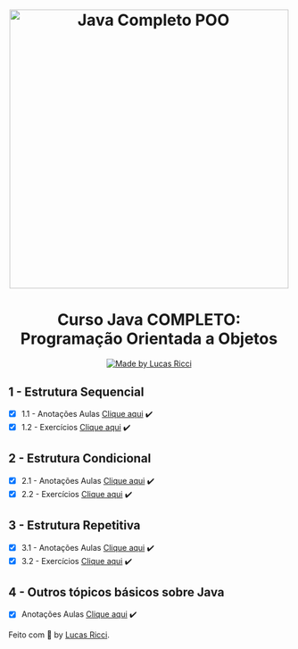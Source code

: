 <h1 align="center">
    <img alt="Java Completo POO" src="https://bit.ly/3qoCj5I" width="500px" />
</h1>

<h1 align="center">
  Curso Java COMPLETO: Programação Orientada a Objetos
</h1>

<p align="center">
  <a href="https://www.udemy.com/course/java-curso-completo/">
    <img alt="Made by Lucas Ricci" src="https://img.shields.io/badge/Made%20by-Lucas%20Ricci-whitesmoke">
  </a>
</p>

## 1 - Estrutura Sequencial 

- [x] 1.1 - Anotações Aulas [Clique aqui](https://github.com/lurafael/java-poo/blob/master/01-aulas-estrutura-sequencial/src/EstruturaSequencial.java) :heavy_check_mark:
- [x] 1.2 - Exercícios [Clique aqui](https://github.com/lurafael/java-poo/tree/master/01-exercicios-estrutura-sequencial/src) :heavy_check_mark:

## 2 - Estrutura Condicional

- [x] 2.1 - Anotações Aulas [Clique aqui](https://github.com/lurafael/java-poo/blob/master/02-aulas-estrutura-condicional/src/EstruturaCondicional.java) :heavy_check_mark:
- [x] 2.2 - Exercícios [Clique aqui](https://github.com/lurafael/java-poo/tree/master/02-exercicios-estrutura-condicional/src) :heavy_check_mark:

## 3 - Estrutura Repetitiva

- [x] 3.1 - Anotações Aulas [Clique aqui](https://github.com/lurafael/java-poo/blob/master/03-aulas-estrutura-condicional/src/EstruturaRepetitiva.java) :heavy_check_mark:
- [x] 3.2 - Exercícios [Clique aqui](https://github.com/lurafael/java-poo/tree/master/03-exercicios-estrutura-repetitiva/src) :heavy_check_mark:

## 4 - Outros tópicos básicos sobre Java

- [x] Anotações Aulas [Clique aqui](https://github.com/lurafael/java-poo/blob/master/04-aulas-outros-topicos-basicos-sobre-java/src/TopicosBasicos.java) :heavy_check_mark:


Feito com :purple_heart: by [Lucas Ricci](https://www.linkedin.com/in/lucasrafaelricci/).
